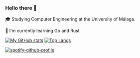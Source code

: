 ### Hello there 👋
🎓 Studying Computer Engineering at the University of Málaga.

📖 I'm currently learning Go and Rust

[![My GitHub stats](https://github-readme-stats.vercel.app/api?username=pablouser1&theme=jolly)](https://github.com/anuraghazra/github-readme-stats)
[![Top Langs](https://github-readme-stats.vercel.app/api/top-langs/?username=pablouser1&layout=compact&theme=jolly)](https://github.com/anuraghazra/github-readme-stats)

[![spotify-github-profile](https://spotify-github-profile.vercel.app/api/view?uid=pabloferreiro&cover_image=true&theme=novatorem&bar_color=53b14f&bar_color_cover=false)](https://github.com/kittinan/spotify-github-profile)
